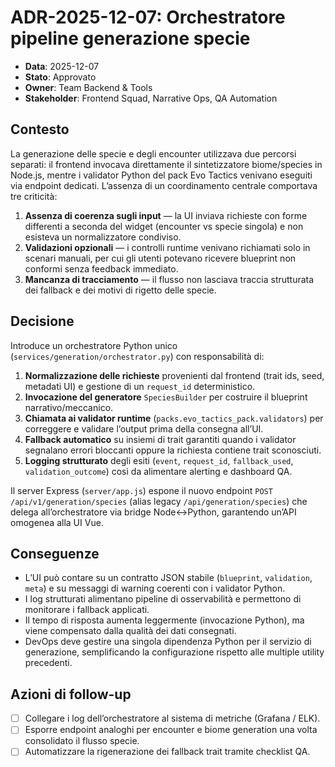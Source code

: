 # ADR-2025-12-07: Orchestratore pipeline generazione specie

- **Data**: 2025-12-07
- **Stato**: Approvato
- **Owner**: Team Backend & Tools
- **Stakeholder**: Frontend Squad, Narrative Ops, QA Automation

## Contesto

La generazione delle specie e degli encounter utilizzava due percorsi separati:
il frontend invocava direttamente il sintetizzatore biome/species in Node.js,
mentre i validator Python del pack Evo Tactics venivano eseguiti via endpoint
dedicati. L’assenza di un coordinamento centrale comportava tre criticità:

1. **Assenza di coerenza sugli input** — la UI inviava richieste con forme
   differenti a seconda del widget (encounter vs specie singola) e non esisteva
   un normalizzatore condiviso.
2. **Validazioni opzionali** — i controlli runtime venivano richiamati solo in
   scenari manuali, per cui gli utenti potevano ricevere blueprint non conformi
   senza feedback immediato.
3. **Mancanza di tracciamento** — il flusso non lasciava traccia strutturata
   dei fallback e dei motivi di rigetto delle specie.

## Decisione

Introduce un orchestratore Python unico (`services/generation/orchestrator.py`)
con responsabilità di:

1. **Normalizzazione delle richieste** provenienti dal frontend (trait ids,
   seed, metadati UI) e gestione di un `request_id` deterministico.
2. **Invocazione del generatore** `SpeciesBuilder` per costruire il blueprint
   narrativo/meccanico.
3. **Chiamata ai validator runtime** (`packs.evo_tactics_pack.validators`) per
   correggere e validare l’output prima della consegna all’UI.
4. **Fallback automatico** su insiemi di trait garantiti quando i validator
   segnalano errori bloccanti oppure la richiesta contiene trait sconosciuti.
5. **Logging strutturato** degli esiti (`event`, `request_id`, `fallback_used`,
   `validation_outcome`) così da alimentare alerting e dashboard QA.

Il server Express (`server/app.js`) espone il nuovo endpoint
`POST /api/v1/generation/species` (alias legacy `/api/generation/species`) che delega all’orchestratore via bridge
Node↔Python, garantendo un’API omogenea alla UI Vue.

## Conseguenze

- L’UI può contare su un contratto JSON stabile (`blueprint`, `validation`,
  `meta`) e su messaggi di warning coerenti con i validator Python.
- I log strutturati alimentano pipeline di osservabilità e permettono di
  monitorare i fallback applicati.
- Il tempo di risposta aumenta leggermente (invocazione Python), ma viene
  compensato dalla qualità dei dati consegnati.
- DevOps deve gestire una singola dipendenza Python per il servizio di
  generazione, semplificando la configurazione rispetto alle multiple utility
  precedenti.

## Azioni di follow-up

- [ ] Collegare i log dell’orchestratore al sistema di metriche (Grafana / ELK).
- [ ] Esporre endpoint analoghi per encounter e biome generation una volta
      consolidato il flusso specie.
- [ ] Automatizzare la rigenerazione dei fallback trait tramite checklist QA.
